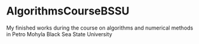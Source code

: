 # AlgorithmsCourseBSSU
My finished works during the course on algorithms and numerical methods in Petro Mohyla Black Sea State University
